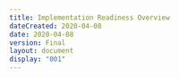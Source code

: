 ```yaml
---
title: Implementation Readiness Overview
dateCreated: 2020-04-08
date: 2020-04-08
version: Final
layout: document
display: "001"
---
```


